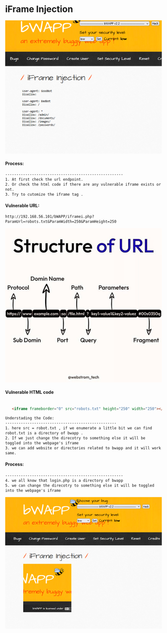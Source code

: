 # iFrame Injection
![alt text](image-7.png)

#### **Process:**
```plaintext
-----------------------------------------------------
1. At first check the url endpoint.
2. Or check the html code if there are any vulnerable iframe exists or not.
3. Try to cutomize the iframe tag .

```

#### **Vulnerable URL:**
```plaintext
http://192.168.56.101/bWAPP/iframei.php?ParamUrl=robots.txt&ParamWidth=250&ParamHeight=250
```
![alt text](image-8.png)

#### **Vulnerable HTML code**
```html

   <iframe frameborder="0" src="robots.txt" height="250" width="250"></iframe>

```
```plaintext
Understading the Code:
--------------------------------------------------
1. here src = robot.txt , if we enumerate a little bit we can find robot.txt is a directory of bwapp . 
2. If we just change the direcotry to something else it will be toggled into the webpage's iframe
3. we can add website or directories related to bwapp and it will work same.
```
#### **Process:**
```plaintext
-----------------------------------------------------
4. we all know that login.php is a directory of bwapp
5. we can change the direcotry to something else it will be toggled into the webpage's iframe

```
![alt text](image-9.png)
